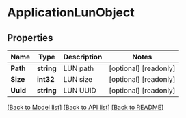 # ApplicationLunObject

## Properties

Name | Type | Description | Notes
------------ | ------------- | ------------- | -------------
**Path** | **string** | LUN path | [optional] [readonly] 
**Size** | **int32** | LUN size | [optional] [readonly] 
**Uuid** | **string** | LUN UUID | [optional] [readonly] 

[[Back to Model list]](../README.md#documentation-for-models) [[Back to API list]](../README.md#documentation-for-api-endpoints) [[Back to README]](../README.md)


